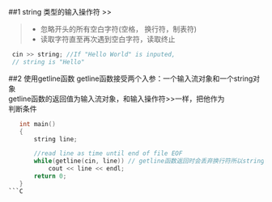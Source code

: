 ##1 string 类型的输入操作符 >> 
>* 忽略开头的所有空白字符(空格， 换行符，制表符)
>* 读取字符直至再次遇到空白字符，读取终止

```C
 cin >> string; //If "Hello World" is inputed, 
 // string is "Hello"  
```

##2 使用getline函数
getline函数接受两个入参：一个输入流对象和一个string对象  
getline函数的返回值为输入流对象，和输入操作符>>一样，把他作为  
判断条件

```C
   int main()
   {
       string line;

       //read line as time until end of file EOF
       while(getline(cin, line)) // getline函数返回时会丢弃换行符所以string不含换行符
           cout << line << endl;
       return 0;
   }
```C
